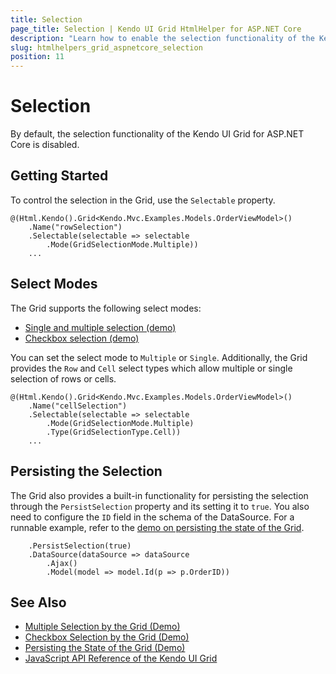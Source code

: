 ```yaml
---
title: Selection
page_title: Selection | Kendo UI Grid HtmlHelper for ASP.NET Core
description: "Learn how to enable the selection functionality of the Kendo UI Grid for ASP.NET Core."
slug: htmlhelpers_grid_aspnetcore_selection
position: 11
---
```


# Selection

By default, the selection functionality of the Kendo UI Grid for ASP.NET Core is disabled.

## Getting Started

To control the selection in the Grid, use the `Selectable` property.

    @(Html.Kendo().Grid<Kendo.Mvc.Examples.Models.OrderViewModel>()
        .Name("rowSelection")
        .Selectable(selectable => selectable
            .Mode(GridSelectionMode.Multiple))
		...

## Select Modes

The Grid supports the following select modes:
* [Single and multiple selection (demo)](https://demos.telerik.com/aspnet-core/grid/selection)
* [Checkbox selection (demo)](https://demos.telerik.com/aspnet-core/grid/checkbox-selection)

You can set the select mode to `Multiple` or `Single`. Additionally, the Grid provides the `Row` and `Cell` select types which allow multiple or single selection of rows or cells.

    @(Html.Kendo().Grid<Kendo.Mvc.Examples.Models.OrderViewModel>()
        .Name("cellSelection")
        .Selectable(selectable => selectable
            .Mode(GridSelectionMode.Multiple)
            .Type(GridSelectionType.Cell))
        ...


## Persisting the Selection

The Grid also provides a built-in functionality for persisting the selection through the `PersistSelection` property and its setting it to `true`. You also need to configure the `ID` field in the schema of the DataSource. For a runnable example, refer to the [demo on persisting the state of the Grid](https://demos.telerik.com/aspnet-core/grid/persist-state).

        .PersistSelection(true)
        .DataSource(dataSource => dataSource
            .Ajax()
            .Model(model => model.Id(p => p.OrderID))

## See Also

* [Multiple Selection by the Grid (Demo)](https://demos.telerik.com/aspnet-core/grid/selection)
* [Checkbox Selection by the Grid (Demo)](https://demos.telerik.com/aspnet-core/grid/checkbox-selection)
* [Persisting the State of the Grid (Demo)](https://demos.telerik.com/aspnet-core/grid/persist-state)
* [JavaScript API Reference of the Kendo UI Grid](http://docs.telerik.com/kendo-ui/api/javascript/ui/grid)
